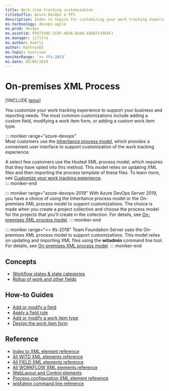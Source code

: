 ```yaml
---
title: Work item tracking customization 
titleSuffix: Azure DevOps & TFS   
description: Index to topics for customizing your work tracking experience in Azure DevOps Services & Team Foundation Server 
ms.technology: devops-agile
ms.prod: devops
ms.assetid: F6973385-2CEF-403A-B3AA-45DB7C436AF1
ms.manager: jillfra
ms.author: kaelli
author: KathrynEE
ms.topic: overview
monikerRange: '>= tfs-2013'
ms.date: 05/06/2019
---
```


# On-premises XML Process 

[!INCLUDE [temp](../../_shared/version-vsts-tfs-all-versions.md)]

You customize your work tracking experience to support your business and reporting needs. The most common customizations include adding a custom field, modifying a work item form, or adding a custom work item type. 

::: moniker range="azure-devops"  
Most customers use the [Inheritance process model](../../organizations/settings/work/inheritance-process-model.md), which provides a convenient user interface to support customization of the work tracking experience. 

A select few customers use the Hosted XML process model, which requires that they have opted into this method. This model relies on updating XML files and then importing the process template of these files. To learn more, see [Customize your work tracking experience](../../organizations/settings/work/hosted-xml-process-model.md).  
::: moniker-end  

::: moniker range="azure-devops-2019"
With Azure DevOps Server 2019, you have a choice of using the Inheritance process model or the On-premises XML process model to support customizations. The choice is made when you create a project collection and choose the process model for the projects that you'll create in the collection.  For details, see [On-premises XML process model](../on-premises-xml-process-model.md).
::: moniker-end  

::: moniker range="<= tfs-2018"
Team Foundation Server uses the On-premises XML process model to support customizations. This model relies on updating and importing XML files using the **witadmin** command line tool. For details, see [On-premises XML process model](../on-premises-xml-process-model.md).
::: moniker-end  


## Concepts

- [Workflow states & state categories](../../boards/work-items/workflow-and-state-categories.md)
- [Rollup of work and other fields](support-rollup-of-work-and-other-fields.md)

## How-to Guides
- [Add or modify a field](../add-modify-field.md)
- [Apply a field rule](apply-rule-work-item-field.md)
- [Add or modify a work item type](../add-modify-wit.md)
- [Design the work item form](design-work-item-form.md)

## Reference  
  
- [Index to XML element reference](xml-element-reference.md) 
- [All WITD XML elements reference](all-witd-xml-elements-reference.md)
- [All FIELD XML elements reference](all-field-xml-elements-reference.md)  
- [All WORKFLOW XML elements reference](all-workflow-xml-elements-reference.md) 
- [WebLayout and Control elements](weblayout-xml-elements.md)
- [Process configuration XML element reference](process-configuration-xml-element.md)
- [witAdmin command line reference](../witadmin/witadmin-customize-and-manage-objects-for-tracking-work.md)

